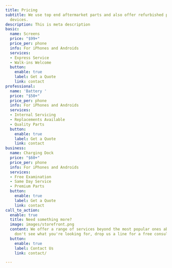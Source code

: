 ```yaml
---
title: Pricing
subtitle: We use top end aftermarket parts and also offer refurbished parts for many
  devices.
description: This is meta description
basic:
  name: Screens
  price: "$99+"
  price_per: phone
  info: For iPhones and Androids
  services:
  - Express Service
  - Walk-ins Welcome
  button:
    enable: true
    label: Get a Quote
    link: contact
professional:
  name: 'Battery '
  price: "$50+"
  price_per: phone
  info: For iPhones and Androids
  services:
  - Internal Servicing
  - Replacements Available
  - Quality Parts
  button:
    enable: true
    label: Get a Quote
    link: contact
business:
  name: Charging Dock
  price: "$60+"
  price_per: phone
  info: For iPhones and Androids
  services:
  - Free Examination
  - Same Day Service
  - Premium Parts
  button:
    enable: true
    label: Get a Quote
    link: contact
call_to_action:
  enable: true
  title: Need something more?
  image: images/storefront.png
  content: We offer a range of services beyond the most popular ones above. If you
    don't see what you're looking for, drop us a line for a free consultation.
  button:
    enable: true
    label: Contact Us
    link: contact/

---
```

